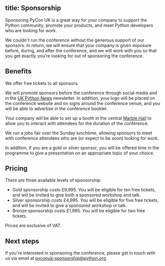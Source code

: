 title: Sponsorship
---

Sponsoring PyCon UK is a great way for your company to support the Python community,
promote your products,
and meet Python developers who are looking for work.

We couldn't run the conference without the generous support of our sponsors.
In return, we will ensure that your company is given exposure before, during, and after the conference,
and we will work with you so that you get exactly you're looking for out of sponsoring the conference.


## Benefits

We offer free tickets to all sponsors.

We will promote sponsors before the conference through social media and in the [UK Python News](http://uk.python.org/) newsletter.
In addition, your logo will be placed on the conference website and on signs around the conference venue,
and you will be able to advertise in the conference booklet.

Your company will be able to set up a booth in the central [Marble Hall](http://www.cardiffcityhall.com/rooms/marble-hall) 
to allow you to interact with attendees for the duration of the conference.

We run a jobs fair over the Sunday lunchtime,
allowing sponsors to meet with conference attendees who are (or expect to be soon) looking for work.

In addition, if you are a gold or silver sponsor,
you will be offered time in the programme to give a presentation on an appropriate topic of your choice.


## Pricing

There are three available levels of sponsorship:

* Gold sponsorship costs £9,995.  You will be eligible for ten free tickets,
  and will be invited to give both a sponsored workshop and talk.
* Silver sponsorship costs £4,995.  You will be eligible for five free tickets,
  and will be invited to give a sponsored workshop or talk.
* Bronze sponsorship costs £1,995.  You will be eligible for two free tickets.

Prices are exclusive of VAT.


## Next steps

If you're interested in sponsoring the conference,
please get in touch with us via email at pyconuk-sponsorship@python.org.
